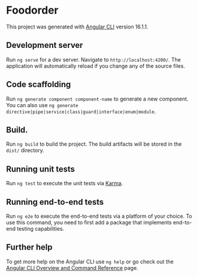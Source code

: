 # Foodorder

This project was generated with [Angular CLI](https://github.com/angular/angular-cli) version 16.1.1.

## Development server 

Run `ng serve` for a dev server. Navigate to `http://localhost:4200/`. The application will automatically reload if you change any of the source files.
 
## Code scaffolding   
  
Run `ng generate component component-name` to generate a new component. You can also use `ng generate directive|pipe|service|class|guard|interface|enum|module`.

## Build.  
  
Run `ng build` to build the project. The build artifacts will be stored in the `dist/` directory.

## Running unit tests

Run `ng test` to execute the unit tests via [Karma](https://karma-runner.github.io).

## Running end-to-end tests

Run `ng e2e` to execute the end-to-end tests via a platform of your choice. To use this command, you need to first add a package that implements end-to-end testing capabilities.

## Further help

To get more help on the Angular CLI use `ng help` or go check out the [Angular CLI Overview and Command Reference](https://angular.io/cli) page.
